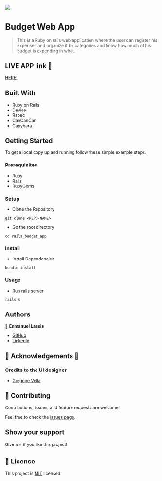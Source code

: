 ![](https://img.shields.io/badge/Microverse-blueviolet)

# Budget Web App

> This is a Ruby on rails web application where the user can register his expenses and organize it by categories and know how much of his budget is expending in what.

## LIVE APP link 👀
[HERE!](https://protected-anchorage-45932.herokuapp.com/)

## Built With

- Ruby on Rails
- Devise
- Rspec
- CanCanCan
- Capybara


## Getting Started

To get a local copy up and running follow these simple example steps.

### Prerequisites
- Ruby
- Rails
- RubyGems

### Setup
- Clone the Repository
```
git clone <REPO-NAME>
```
- Go the root directory
```
cd rails_budget_app
```
### Install
- Install Dependencies
```
bundle install
```
### Usage
- Run rails server
```
rails s
```

## Authors

👤 **Enmanuel Lassis**

- [GitHub](https://github.com/elassis)
- [LinkedIn](https://linkedin.com/in/enmanuel-lassis-pena)

## 🧠 Acknowledgements 📝
### Credits to the UI designer 
- [Gregoire Vella](https://www.behance.net/gregoirevella)

## 🤝 Contributing

Contributions, issues, and feature requests are welcome!

Feel free to check the [issues page](../../issues/).

## Show your support

Give a ⭐️ if you like this project!

## 📝 License

This project is [MIT](./MIT.md) licensed.
